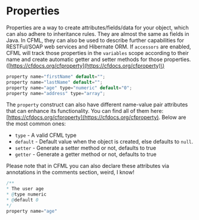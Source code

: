 # Properties

Properties are a way to create attributes/fields/data for your object, which can also adhere to inheritance rules.  They are almost the same as fields in Java. In CFML, they can also be used to describe further capabilities for RESTFul/SOAP web services and Hibernate ORM. If `accessors` are enabled, CFML will track those properties in the `variables` scope according to their name and create automatic getter and setter methods for those properties. \([https://cfdocs.org/cfproperty](https://cfdocs.org/cfproperty)\)

```java
property name="firstName" default="";
property name="lastName" default="";
property name="age" type="numeric" default="0";
property name="address" type="array";
```

The `property` construct can also have different name-value pair attributes that can enhance its functionality. You can find all of them here: [https://cfdocs.org/cfproperty](https://cfdocs.org/cfproperty). Below are the most common ones:

* `type` - A valid CFML type
* `default` - Default value when the object is created, else defaults to `null`.
* `setter` - Generate a setter method or not, defaults to true
* `getter` - Generate a getter method or not, defaults to true

Please note that in CFML you can also declare these attributes via annotations in the comments section, weird, I know!

```java
/**
* The user age
* @type numeric
* @default 0
*/
property name="age"
```

